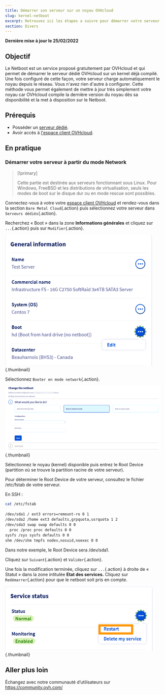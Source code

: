 ```yaml
---
title: Démarrer son serveur sur un noyau OVHcloud
slug: kernel-netboot
excerpt: Retrouvez ici les étapes a suivre pour démarrer votre serveur sur un noyau OVHcloud depuis le réseau.
section: Divers
---
```


**Dernière mise à jour le 25/02/2022**

## Objectif

Le Netboot est un service proposé gratuitement par OVHcloud et qui permet de démarrer le serveur dédié OVHcloud sur un kernel déjà compilé. Une fois configuré de cette façon, votre serveur charge automatiquement le noyau depuis le réseau. Vous n'avez rien d'autre à configurer. Cette méthode vous permet également de mettre à jour très simplement votre noyau car OVHcloud compile la dernière version du noyau dès sa disponibilité et la met à disposition sur le Netboot.

## Prérequis

- Posséder un [serveur dédié](https://www.ovhcloud.com/fr-ca/bare-metal/).
- Avoir accès à [l'espace client OVHcloud](https://ca.ovh.com/auth/?action=gotomanager&from=https://www.ovh.com/ca/fr/&ovhSubsidiary=qc).

## En pratique

### Démarrer votre serveur à partir du mode Network

> [!primary]
>
> Cette partie est destinée aux serveurs fonctionnant sous Linux. Pour Windows, FreeBSD et les distributions de virtualisation, seuls les modes de boot sur le disque dur ou en mode rescue sont possibles.
>

Connectez-vous à votre votre [espace client OVHcloud](https://ca.ovh.com/auth/?action=gotomanager&from=https://www.ovh.com/ca/en/&ovhSubsidiary=ca) et rendez-vous dans la section `Bare Metal Cloud`{.action} puis sélectionnez votre serveur dans `Serveurs dédiés`{.action}.

Recherchez « Boot » dans la zone **Informations générales** et cliquez sur `...`{.action} puis sur `Modifier`{.action}. 

![Netboot](images/netboot_2022.png){.thumbnail}

Sélectionnez `Booter en mode network`{.action}.

![Netboot](images/netboot_005.png){.thumbnail}

Sélectionnez le noyau (kernel) disponible puis entrez le Root Device (partition où se trouve la partition racine de votre serveur).

Pour déterminer le Root Device de votre serveur, consultez le fichier /etc/fstab de votre serveur.

En SSH :

```sh
cat /etc/fstab

/dev/sda1 / ext3 errors=remount-ro 0 1
/dev/sda2 /home ext3 defaults,grpquota,usrquota 1 2
/dev/sda3 swap swap defaults 0 0
  proc /proc proc defaults 0 0
sysfs /sys sysfs defaults 0 0
shm /dev/shm tmpfs nodev,nosuid,noexec 0 0
```

Dans notre exemple, le Root Device sera /dev/sda1.

Cliquez sur `Suivant`{.action} et `Valider`{.action}.

Une fois la modification terminée, cliquez sur `...`{.action} à droite de « Statut » dans la zone intitulée **Etat des services.** Cliquez sur `Redémarrer`{.action} pour que le netboot soit pris en compte.

![Netboot](images/netboot_004.png){.thumbnail}

## Aller plus loin

Échangez avec notre communauté d’utilisateurs sur <https://community.ovh.com/>
